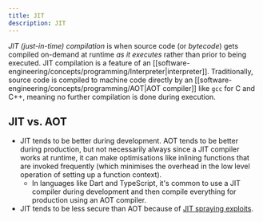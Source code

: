 ```yaml
---
title: JIT
description: JIT
---
```


*JIT (just-in-time) compilation* is when source code (or *bytecode*) gets compiled on-demand at runtime *as it executes* rather than prior to being executed. JIT compilation is a feature of an [[software-engineering/concepts/programming/Interpreter|interpreter]]. Traditionally, source code is compiled to machine code directly by an [[software-engineering/concepts/programming/AOT|AOT compiler]] like `gcc` for C and C++, meaning no further compilation is done during execution.

## JIT vs. AOT
- JIT tends to be better during development. AOT tends to be better during production, but not necessarily always since a JIT compiler works at runtime, it can make optimisations like inlining functions that are invoked frequently (which minimises the overhead in the low level operation of setting up a function context).
    - In languages like Dart and TypeScript, it's common to use a JIT compiler during development and then compile everything for production using an AOT compiler.
- JIT tends to be less secure than AOT because of [JIT spraying exploits](https://en.wikipedia.org/wiki/JIT_spraying).
